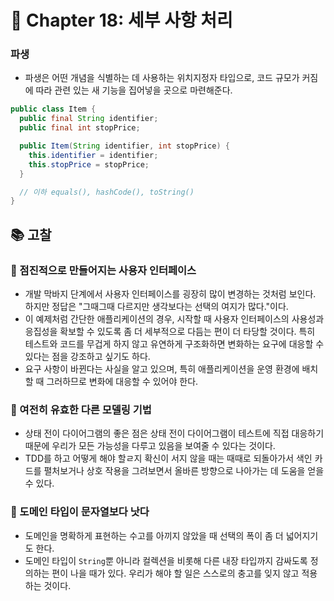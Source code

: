 # 🌈 Chapter 18: 세부 사항 처리

### 파생
- 파생은 어떤 개념을 식별하는 데 사용하는 위치지정자 타입으로, 코드 규모가 커짐에 따라 관련 있는 새 기능을 집어넣을 곳으로 마련해준다.

```java
public class Item {
  public final String identifier;
  public final int stopPrice;

  public Item(String identifier, int stopPrice) {
    this.identifier = identifier;
    this.stopPrice = stopPrice;
  }

  // 이하 equals(), hashCode(), toString()
}
```

## 📚 고찰

### 🎈 점진적으로 만들어지는 사용자 인터페이스
- 개발 막바지 단계에서 사용자 인터페이스를 굉장히 많이 변경하는 것처럼 보인다. 하지만 정답은 "그때그때 다르지만 생각보다는 선택의 여지가 많다."이다.
- 이 예제처럼 간단한 애플리케이션의 경우, 시작할 때 사용자 인터페이스의 사용성과 응집성을 확보할 수 있도록 좀 더 세부적으로 다듬는 편이 더 타당할 것이다. 특히 테스트와 코드를 무겁게 하지 않고 유연하게 구조화하면 변화하는 요구에 대응할 수 있다는 점을 강조하고 싶기도 하다.
- 요구 사항이 바뀐다는 사실을 알고 있으며, 특히 애플리케이션을 운영 환경에 배치할 때 그러하므로 변화에 대응할 수 있어야 한다.

### 🎈 여전히 유효한 다른 모델링 기법
- 상태 전이 다이어그램의 좋은 점은 상태 전이 다이어그램이 테스트에 직접 대응하기 때문에 우리가 모든 가능성을 다루고 있음을 보여줄 수 있다는 것이다.
- TDD를 하고 어떻게 해야 할ㄹ지 확신이 서지 않을 때는 때때로 되돌아가서 색인 카드를 펼처보거나 상호 작용을 그려보면서 올바른 방향으로 나아가는 데 도움을 얻을 수 있다.

### 🎈 도메인 타입이 문자열보다 낫다
- 도메인을 명확하게 표현하는 수고를 아끼지 않았을 때 선택의 폭이 좀 더 넓어지기도 한다.
- 도메인 타입이 `String`뿐 아니라 컬렉션을 비롯해 다른 내장 타입까지 감싸도록 정의하는 편이 나을 때가 있다. 우리가 해야 할 일은 스스로의 충고를 잊지 않고 적용하는 것이다.
